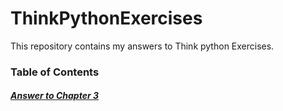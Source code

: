 # ThinkPythonExercises
This repository contains my answers to Think python Exercises.


### Table of Contents
##### [Answer to Chapter 3](https://github.com/souravjamwal77/ThinkPythonExercises/tree/main/ch3)

